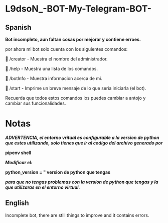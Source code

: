 # L9dsoN_-BOT-My-Telegram-BOT-

## Spanish
**Bot incompleto, aun faltan cosas por mejorar y contiene erroes.**

por ahora mi bot solo cuenta con los siguientes comandos:

📝 /creator - Muestra el nombre del administrador.

📝 /help - Muestra una lista de los comandos.

📝 /botInfo - Muestra informacion acerca de mi.

📝 /start - Imprime un breve mensaje de lo que seria iniciarla (el bot).

Recuerda que todos estos comandos los puedes cambiar a antojo y cambiar sus funcionalidades.

# Notas
***ADVERTENCIA, el entorno vritual es configurable a la version de python que estes utilizando, solo tienes que ir al codigo del archivo generado por***

**__pipenv shell__**

***Modificar el:***

**__python_version = " version de python que tengas__** 

***para que no tengas problemas con la version de python que tengas y la que utilizaras en el entorno virtual.***

## English
Incomplete bot, there are still things to improve and it contains errors.
